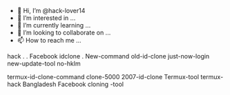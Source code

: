 - 👋 Hi, I’m @hack-lover14
- 👀 I’m interested in ...
- 🌱 I’m currently learning ...
- 💞️ I’m looking to collaborate on ...
- 📫 How to reach me ...

<!---
hack-lover14/hack-lover14 is a ✨ special ✨ repository because its `README.md` (this file) appears on your GitHub profile.
You can click the Preview link to take a look at your changes.
--->hack . . Facebook idclone . New-command old-id-clone just-now-login new-update-tool no-hklm
termux-id-clone-command clone-5000 2007-id-clone 
Termux-tool termux-hack Bangladesh Facebook cloning -tool 
